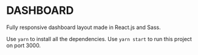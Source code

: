 # DASHBOARD

Fully responsive dashboard layout made in React.js and Sass.

Use `yarn` to install all the dependencies.
Use `yarn start` to run this project on port 3000.
